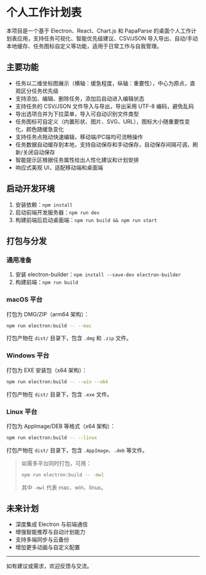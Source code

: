 # 个人工作计划表

本项目是一个基于 Electron、React、Chart.js 和 PapaParse 的桌面个人工作计划表应用，支持任务可视化、智能优先级建议、CSV/JSON 导入导出、自动/手动本地缓存、任务图标自定义等功能，适用于日常工作与自我管理。

## 主要功能

- 任务以二维坐标图展示（横轴：缓急程度，纵轴：重要性），中心为原点，直观区分任务优先级
- 支持添加、编辑、删除任务，添加后自动进入编辑状态
- 支持任务的 CSV/JSON 文件导入与导出，导出采用 UTF-8 编码，避免乱码
- 导出选项合并为下拉菜单，导入可自动识别文件类型
- 任务图标可自定义（内置形状、图片、SVG、URL），图标大小随重要性变化，颜色随缓急变化
- 支持任务点拖动快速编辑，移动端/PC端均可流畅操作
- 任务数据自动缓存到本地，支持自动保存和手动保存，自动保存间隔可调，刷新/关闭自动保存
- 智能提示区根据任务属性给出人性化建议和计划安排
- 响应式美观 UI，适配移动端和桌面端

## 启动开发环境

1. 安装依赖：`npm install`
2. 启动前端开发服务器：`npm run dev`
3. 构建前端后启动桌面端：`npm run build && npm run start`


## 打包与分发

### 通用准备
1. 安装 electron-builder：`npm install --save-dev electron-builder`
2. 构建前端：`npm run build`

### macOS 平台
打包为 DMG/ZIP（arm64 架构）：

```sh
npm run electron:build -- --mac
```
打包产物在 `dist/` 目录下，包含 `.dmg` 和 `.zip` 文件。

### Windows 平台
打包为 EXE 安装包（x64 架构）：

```sh
npm run electron:build -- --win --x64
```
打包产物在 `dist/` 目录下，包含 `.exe` 文件。

### Linux 平台
打包为 AppImage/DEB 等格式（x64 架构）：

```sh
npm run electron:build -- --linux
```
打包产物在 `dist/` 目录下，包含 `.AppImage`、`.deb` 等文件。

> 如需多平台同时打包，可用：
> ```sh
> npm run electron:build -- -mwl
> ```
> 其中 `-mwl` 代表 mac、win、linux。

## 未来计划

- 深度集成 Electron 与前端通信
- 增强智能推荐与自动计划能力
- 支持多端同步与云备份
- 增加更多动画与自定义配置

---

如有建议或需求，欢迎反馈与交流。

